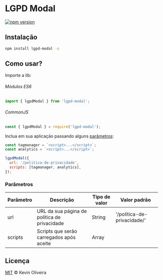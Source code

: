 # LGPD Modal

[![npm version](https://badge.fury.io/js/lgpdmodal.svg)](https://badge.fury.io/js/lgpdmodal)

## Instalação

```sh
npm install lgpd-modal -s
```

## Como usar?

Importe a lib:

###### Módulos ES6

```js
import { lgpdModal } from 'lgpd-modal';
```

###### CommonJS

```js
const { lgpdModal } = require('lgpd-modal');
```

Inclua em sua aplicação passando alguns [parâmetros](#parâmetros):

```js
const tagmanager = `<script>...</script>`;
const analytics = `<script>...</script>`;

lgpdModal({
  url: '/politica-de-privacidade',
  scripts: [tagmanager, analytics],
});
```

### Parâmetros

| Parâmetro | Descrição                                    | Tipo de valor | Valor padrão                |
| --------- | -------------------------------------------- | ------------- | --------------------------- |
| url       | URL da sua página de política de privacidade | String        | '/politica-de-privacidade/' |
| scripts   | Scripts que serão carregados após aceite     | Array         |                             |

## Licença

[MIT](/LICENSE) &copy; Kevin Oliveira
